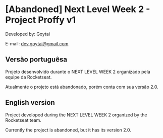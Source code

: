# [Abandoned] Next Level Week 2 - Project Proffy v1
Developed by: Goytai

E-mail: dev.goytai@gmail.com

## Versão portuguêsa
Projeto desenvolvido durante o NEXT LEVEL WEEK 2 organizado pela equipe da Rocketseat.

Atualmente o projeto está abandonado, porém conta com sua versão 2.0.

## English version
Project developed during the NEXT LEVEL WEEK 2 organized by the Rocketseat team.

Currently the project is abandoned, but it has its version 2.0.
